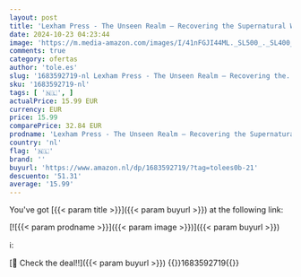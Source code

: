 ```yaml
---
layout: post
title: 'Lexham Press - The Unseen Realm – Recovering the Supernatural Worldview of the Bible'
date: 2024-10-23 04:23:44
image: 'https://m.media-amazon.com/images/I/41nFGJI44ML._SL500_._SL400_.jpg'
comments: true
category: ofertas
author: 'tole.es'
slug: '1683592719-nl Lexham Press - The Unseen Realm – Recovering the...'
sku: '1683592719-nl'
tags: [ '🇳🇱', ]
actualPrice: 15.99 EUR
currency: EUR
price: 15.99
comparePrice: 32.84 EUR
prodname: 'Lexham Press - The Unseen Realm – Recovering the Supernatural Worldview of the Bible'
country: 'nl'
flag: '🇳🇱'
brand: ''
buyurl: 'https://www.amazon.nl/dp/1683592719/?tag=tolees0b-21'
descuento: '51.31'
average: '15.99'
---
```


You've got [{{< param title >}}]({{< param buyurl >}}) at the following link:

[![{{< param prodname >}}]({{< param image >}})]({{< param buyurl >}})

ℹ️:


[🛒 Check the deal!!]({{< param buyurl >}})
{{<world>}}1683592719{{</world>}}
